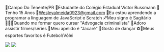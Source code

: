 📍Campo Do Tenente/PR
🎒Estudante do Colégio Estadual Victor Bussmann
🎈Tenho 15 Anos 
📧Wesleyalmeida0923@gmail.com
🌱Eu estou aprendendo a programar a linguagem de JavaScript e Scratch
♐Meu signo é Sagitário
🧑🏻‍🎓Quando me formar quero cursar "Advogacia criminalista"
🎥Adoro assistir filmes/séries
🐊Meu apelido é "Jacaré"
🤪Gosto de dançar
⚽🏐Meus esportes favoritos é Futebol/Vôlei


<img src="https://img.shields.io/badge/GitHub-100000?style=for-the-badge&logo=github&logoColor=white" />
<img src="https://img.shields.io/badge/JavaScript-F7DF1E?style=for-the-badge&logo=javascript&logoColor=black" />
